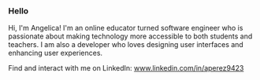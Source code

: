 ### Hello

Hi, I'm Angelica! I'm an online educator turned software engineer who is passionate about making technology more accessible to both students and teachers. I am also a developer who loves designing user interfaces and enhancing user experiences.

Find and interact with me on LinkedIn: www.linkedin.com/in/aperez9423

